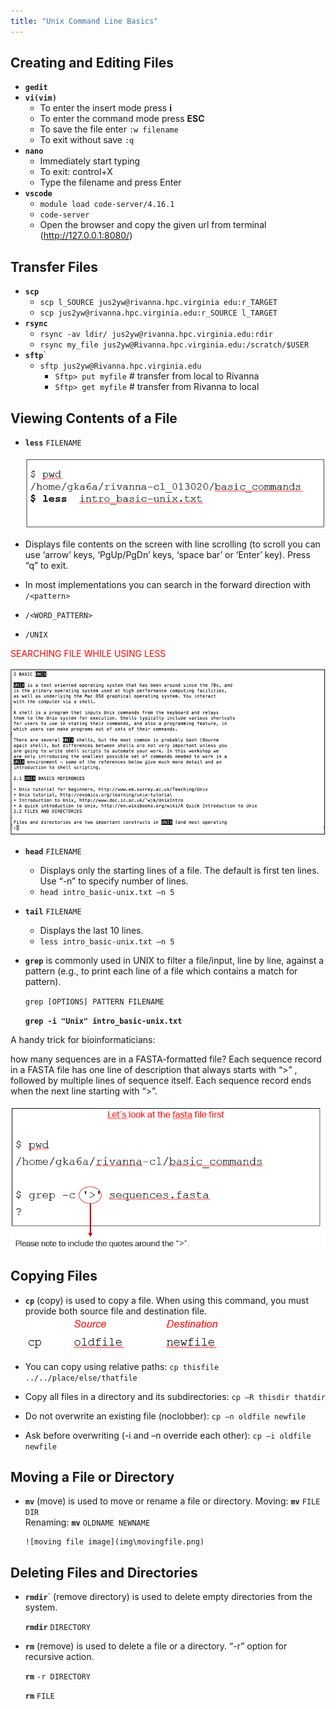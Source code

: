 ```yaml
---
title: "Unix Command Line Basics"
---
```


## Creating and Editing Files

- **`gedit`**
- **`vi(vim)`**
  - To enter the insert mode press **i**
  - To enter the command mode press **ESC**
  - To save the file enter `:w filename`
  - To exit without save `:q`
- **`nano`**
  - Immediately start typing
  - To exit: control+X
  - Type the filename and press Enter
- **`vscode`**
  - `module load code-server/4.16.1`
  - `code-server`
  - Open the browser and copy the given url from terminal (http://127.0.0.1:8080/)

## Transfer Files

- **`scp`**
  - `scp l_SOURCE jus2yw@rivanna.hpc.virginia edu:r_TARGET`
  - `scp jus2yw@rivanna.hpc.virginia.edu:r_SOURCE l_TARGET`
- **`rsync`**
  - `rsync -av ldir/ jus2yw@rivanna.hpc.virginia.edu:rdir`
  - `rsync my_file jus2yw@Rivanna.hpc.virginia.edu:/scratch/$USER`
- **`sftp`**`
  - `sftp jus2yw@Rivanna.hpc.virginia.edu`
    - `Sftp> put myfile` # transfer from local to Rivanna
    - `Sftp> get myfile` # transfer from Rivanna to local

## Viewing Contents of a File

- **`less`** `FILENAME`

  ![viewing file contents image](img\viewingfile.png)

- Displays file contents on the screen with line scrolling (to scroll you can use ‘arrow’ keys, ‘PgUp/PgDn’ keys, ‘space bar’ or ‘Enter’ key). Press “q” to exit.
- In most implementations you can search in the forward direction with `/<pattern>`

- `/<WORD_PATTERN>`
- `/UNIX`

<span style="color: red;">SEARCHING FILE WHILE USING LESS</span>

![viewing file contents image](img\viewingfile2.png)

- **`head`** `FILENAME`

  - Displays only the starting lines of a file. The default is first ten lines. Use “-n” to specify number of lines.
  - `head intro_basic-unix.txt –n 5`

- **`tail`** `FILENAME`

  - Displays the last 10 lines.
  - `less intro_basic-unix.txt –n 5`

- **`grep`** is commonly used in UNIX to filter a file/input, line by line, against a pattern (e.g., to print each line of a file which contains a match for pattern).

  `grep [OPTIONS] PATTERN FILENAME`

  **`grep -i "Unix" intro_basic-unix.txt`**

A handy trick for bioinformaticians:

how many sequences are in a FASTA-formatted file? Each sequence record in a FASTA file has one line of description that always starts with “>” , followed by multiple lines of sequence itself. Each sequence record ends when the next line starting with “>”.

![viewing file contents image](img\fastafile.png)

## Copying Files

- **`cp`** (copy) is used to copy a file. When using this command, you must provide both source file and destination file.
  ![copying files image](img\copyingfiles.png)

- You can copy using relative paths: `cp thisfile ../../place/else/thatfile`
- Copy all files in a directory and its subdirectories: `cp –R thisdir thatdir`
- Do not overwrite an existing file (noclobber): `cp –n oldfile newfile`
- Ask before overwriting (-i and –n override each other): `cp –i oldfile newfile`

## Moving a File or Directory

- **`mv`** (move) is used to move or rename a file or directory.
  Moving: **`mv`** `FILE DIR`  
  Renaming: **`mv`** `OLDNAME NEWNAME`

      ![moving file image](img\movingfile.png)

## Deleting Files and Directories

- **`rmdir`**` (remove directory) is used to delete empty directories from the system.

  **`rmdir`** `DIRECTORY`

- **`rm`** (remove) is used to delete a file or a directory. “-r” option for recursive action.

  **`rm`** `-r DIRECTORY`

  **`rm`** `FILE`
